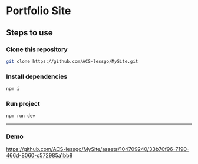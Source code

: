 # Portfolio Site

## Steps to use

### Clone this repository
``` bash
git clone https://github.com/ACS-lessgo/MySite.git
```
### Install dependencies
``` bash
npm i
```
### Run project
```bash
npm run dev
```
---
### Demo






https://github.com/ACS-lessgo/MySite/assets/104709240/33b70f96-7190-466d-8060-c572985a1bb8



